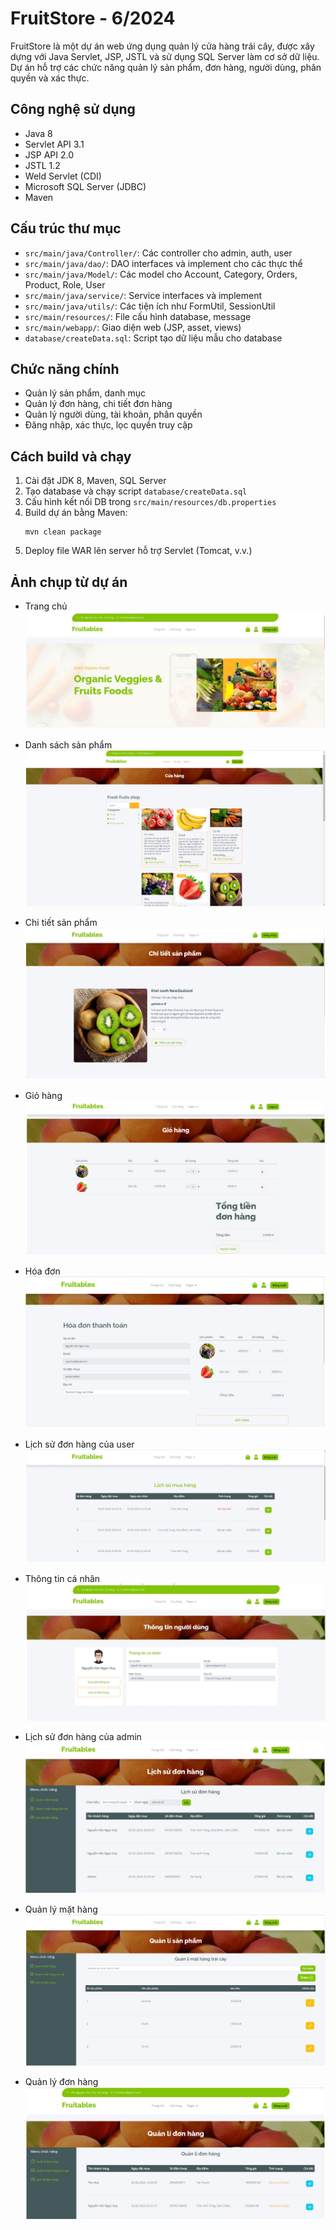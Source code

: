 # FruitStore - 6/2024

FruitStore là một dự án web ứng dụng quản lý cửa hàng trái cây, được xây dựng với Java Servlet, JSP, JSTL và sử dụng SQL Server làm cơ sở dữ liệu. Dự án hỗ trợ các chức năng quản lý sản phẩm, đơn hàng, người dùng, phân quyền và xác thực.

## Công nghệ sử dụng
- Java 8
- Servlet API 3.1
- JSP API 2.0
- JSTL 1.2
- Weld Servlet (CDI)
- Microsoft SQL Server (JDBC)
- Maven

## Cấu trúc thư mục
- `src/main/java/Controller/`: Các controller cho admin, auth, user
- `src/main/java/dao/`: DAO interfaces và implement cho các thực thể
- `src/main/java/Model/`: Các model cho Account, Category, Orders, Product, Role, User
- `src/main/java/service/`: Service interfaces và implement
- `src/main/java/utils/`: Các tiện ích như FormUtil, SessionUtil
- `src/main/resources/`: File cấu hình database, message
- `src/main/webapp/`: Giao diện web (JSP, asset, views)
- `database/createData.sql`: Script tạo dữ liệu mẫu cho database

## Chức năng chính
- Quản lý sản phẩm, danh mục
- Quản lý đơn hàng, chi tiết đơn hàng
- Quản lý người dùng, tài khoản, phân quyền
- Đăng nhập, xác thực, lọc quyền truy cập

## Cách build và chạy
1. Cài đặt JDK 8, Maven, SQL Server
2. Tạo database và chạy script `database/createData.sql`
3. Cấu hình kết nối DB trong `src/main/resources/db.properties`
4. Build dự án bằng Maven:
   ```shell
   mvn clean package
   ```
5. Deploy file WAR lên server hỗ trợ Servlet (Tomcat, v.v.)

## Ảnh chụp từ dự án
- Trang chủ
  ![Home](Screenshots/Home.png)
- Danh sách sản phẩm
  ![Product](Screenshots/Product.png)

- Chi tiết sản phẩm
  ![ProductDetail](Screenshots/ProductDetail.png)

- Giỏ hàng
  ![ShoppingCart](Screenshots/ShoppingCart.png)

- Hóa đơn
  ![Bill](Screenshots/Bill.png)

- Lịch sử đơn hàng của user
  ![Order](Screenshots/OrderHistoryOfUser.png)

- Thông tin cá nhân
  ![Profile](Screenshots/Profile.png)

- Lịch sử đơn hàng của admin
  ![Order history](Screenshots/OrderHistoryOfAdmin.png)

- Quản lý mặt hàng
  ![ProductManagement](Screenshots/ProductManagement.png)

- Quản lý đơn hàng
  ![OrderManagement](Screenshots/OrderManagement.png)

